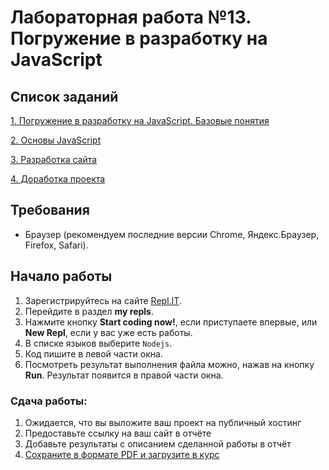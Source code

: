 # Лабораторная работа №13. Погружение в разработку на JavaScript

## Список заданий
[1. Погружение в разработку на JavaScript. Базовые понятия](les-1)

[2. Основы JavaScript](les-2)  

[3. Разработка сайта](les-3)

[4. Доработка проекта](les-4)

## Требования

- Браузер (рекомендуем последние версии Chrome, Яндекс.Браузер, Firefox, Safari).

## Начало работы

1. Зарегистрируйтесь на сайте [Repl.IT](https://repl.it/).
2. Перейдите в раздел **my repls**.
3. Нажмите кнопку **Start coding now!**, если приступаете впервые, или **New Repl**, если у вас уже есть работы.
4. В списке языков выберите `Nodejs`.
5. Код пишите в левой части окна.
6. Посмотреть результат выполнения файла можно, нажав на кнопку **Run**. Результат появится в правой части окна.

### Сдача работы:

1.  Ожидается, что вы выложите ваш проект на публичный хостинг 
2.  Предоставьте ссылку на ваш сайт в отчёте
3.	Добавьте результаты с описанием сделанной работы в отчёт
4.	[Сохраните в формате PDF и загрузите в курс](https://eios.sibsutis.ru/mod/assign/view.php?id=165203)
